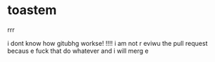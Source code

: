 # toastem
rrr
















i dont know how gitubhg workse! !!!!
i am not r eviwu the pull request becaus e fuck that do whatever and i will merg e
